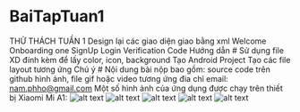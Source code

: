 # BaiTapTuan1
THỬ THÁCH TUẦN 1 Design lại các giao diện giao bằng xml Welcome Onboarding one SignUp Login Verification Code Hướng dẫn # Sử dụng file XD đính kèm để lấy color, icon, background Tạo Android Project Tạo các file layout tương ứng Chú ý # Nội dung bài nộp bao gồm: source code trên github hình ảnh, file gif hoặc video tương ứng đia chỉ email: nam.phho@gmail.com
Một số hình ảnh của ứng dụng được chạy trên thiết bị Xiaomi Mi A1:
![alt text](https://github.com/yunjedi/BaiTapTuan1/blob/main/login_img.png)
![alt text](https://github.com/yunjedi/BaiTapTuan1/blob/main/signup_img.png)
![alt text](https://github.com/yunjedi/BaiTapTuan1/blob/main/welcome_img.png)
![alt text](https://github.com/yunjedi/BaiTapTuan1/blob/main/verification_img.png) 
![alt text](https://github.com/yunjedi/BaiTapTuan1/blob/main/boardingone_img.png)

